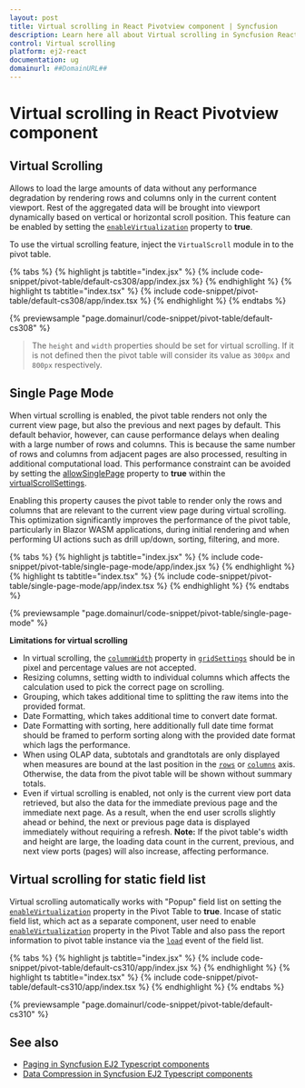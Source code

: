 ```yaml
---
layout: post
title: Virtual scrolling in React Pivotview component | Syncfusion
description: Learn here all about Virtual scrolling in Syncfusion React Pivotview component of Syncfusion Essential JS 2 and more.
control: Virtual scrolling 
platform: ej2-react
documentation: ug
domainurl: ##DomainURL##
---
```


<!-- markdownlint-disable MD036 -->

# Virtual scrolling in React Pivotview component

## Virtual Scrolling

Allows to load the large amounts of data without any performance degradation by rendering rows and columns only in the current content viewport. Rest of the aggregated data will be brought into viewport dynamically based on vertical or horizontal scroll position. This feature can be enabled by setting the [`enableVirtualization`](https://ej2.syncfusion.com/react/documentation/api/pivotview/#enablevirtualization) property to **true**.

To use the virtual scrolling feature, inject the `VirtualScroll` module in to the pivot table.

{% tabs %}
{% highlight js tabtitle="index.jsx" %}
{% include code-snippet/pivot-table/default-cs308/app/index.jsx %}
{% endhighlight %}
{% highlight ts tabtitle="index.tsx" %}
{% include code-snippet/pivot-table/default-cs308/app/index.tsx %}
{% endhighlight %}
{% endtabs %}

 {% previewsample "page.domainurl/code-snippet/pivot-table/default-cs308" %}

> The `height` and `width` properties should be set for virtual scrolling. If it is not defined then the pivot table will consider its value as `300px` and `800px` respectively.

## Single Page Mode

When virtual scrolling is enabled, the pivot table renders not only the current view page, but also the previous and next pages by default. This default behavior, however, can cause performance delays when dealing with a large number of rows and columns. This is because the same number of rows and columns from adjacent pages are also processed, resulting in additional computational load. This performance constraint can be avoided by setting the [allowSinglePage](https://ej2.syncfusion.com/react/documentation/api/pivotview/virtualScrollSettings/#allowSinglePage) property to **true** within the [virtualScrollSettings](https://ej2.syncfusion.com/react/documentation/api/pivotview/virtualScrollSettings/).

Enabling this property causes the pivot table to render only the rows and columns that are relevant to the current view page during virtual scrolling. This optimization significantly improves the performance of the pivot table, particularly in Blazor WASM applications, during initial rendering and when performing UI actions such as drill up/down, sorting, filtering, and more.

{% tabs %}
{% highlight js tabtitle="index.jsx" %}
{% include code-snippet/pivot-table/single-page-mode/app/index.jsx %}
{% endhighlight %}
{% highlight ts tabtitle="index.tsx" %}
{% include code-snippet/pivot-table/single-page-mode/app/index.tsx %}
{% endhighlight %}
{% endtabs %}

{% previewsample "page.domainurl/code-snippet/pivot-table/single-page-mode" %}

**Limitations for virtual scrolling**

* In virtual scrolling, the [`columnWidth`](https://ej2.syncfusion.com/react/documentation/api/pivotview/gridSettingsModel/#columnwidth) property in [`gridSettings`](https://ej2.syncfusion.com/react/documentation/api/pivotview/#gridsettings) should be in pixel and percentage values are not accepted.
* Resizing columns, setting width to individual columns which affects the calculation used to pick the correct page on scrolling.
* Grouping, which takes additional time to splitting the raw items into the provided format.
* Date Formatting, which takes additional time to convert date format.
* Date Formatting with sorting, here additionally full date time format should be framed to perform sorting along with the provided date format which lags the performance.
* When using OLAP data, subtotals and grandtotals are only displayed when measures are bound at the last position in the [`rows`](https://ej2.syncfusion.com/react/documentation/api/pivotview/dataSourceSettings/#rows) or [`columns`](https://ej2.syncfusion.com/react/documentation/api/pivotview/dataSourceSettings/#columns) axis. Otherwise, the data from the pivot table will be shown without summary totals.
* Even if virtual scrolling is enabled, not only is the current view port data retrieved, but also the data for the immediate previous page and the immediate next page. As a result, when the end user scrolls slightly ahead or behind, the next or previous page data is displayed immediately without requiring a refresh. **Note:** If the pivot table's width and height are large, the loading data count in the current, previous, and next view ports (pages) will also increase, affecting performance.

## Virtual scrolling for static field list

Virtual scrolling automatically works with "Popup" field list on setting the [`enableVirtualization`](https://ej2.syncfusion.com/react/documentation/api/pivotview/#enablevirtualization) property in the Pivot Table to **true**. Incase of static field list, which act as a separate component, user need to enable [`enableVirtualization`](https://ej2.syncfusion.com/react/documentation/api/pivotview/#enablevirtualization) property in the Pivot Table and also pass the report information to pivot table instance via the [`load`](https://ej2.syncfusion.com/react/documentation/api/pivotview/#load) event of the field list.

{% tabs %}
{% highlight js tabtitle="index.jsx" %}
{% include code-snippet/pivot-table/default-cs310/app/index.jsx %}
{% endhighlight %}
{% highlight ts tabtitle="index.tsx" %}
{% include code-snippet/pivot-table/default-cs310/app/index.tsx %}
{% endhighlight %}
{% endtabs %}

 {% previewsample "page.domainurl/code-snippet/pivot-table/default-cs310" %}

## See also

* [Paging in Syncfusion EJ2 Typescript components](./paging)
* [Data Compression in Syncfusion EJ2 Typescript components](./data-compression)